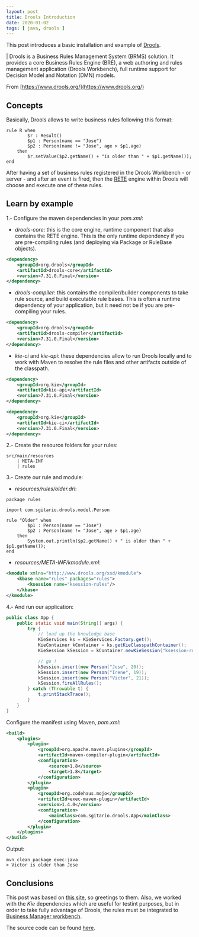 ```yaml
---
layout: post
title: Drools Introduction
date: 2020-01-02
tags: [ java, drools ]
---
```


This post introduces a basic installation and example of [Drools](https://docs.jboss.org/drools/release/6.5.0.Final/drools-docs/html_single/). 

| Drools is a Business Rules Management System (BRMS) solution. It provides a core Business Rules Engine (BRE), a web authoring and rules management application (Drools Workbench), full runtime support for Decision Model and Notation (DMN) models. 

From [https://www.drools.org/](https://www.drools.org/)

## Concepts

Basically, Drools allows to write business rules following this format:

```drl
rule R when
        $r : Result()
        $p1 : Person(name == "Jose")
        $p2 : Person(name != "Jose", age > $p1.age)
    then
        $r.setValue($p2.getName() + "is older than " + $p1.getName());
end
```

After having a set of business rules registered in the Drools Workbench - or server - and after an event is fired, then the [RETE](https://en.wikipedia.org/wiki/Rete_algorithm) engine within Drools will choose and execute one of these rules.

## Learn by example

1.- Configure the maven dependencies in your *pom.xml*:

- *drools-core*: this is the core engine, runtime component that also contains the RETE engine. This is the only runtime dependency if you are pre-compiling rules (and deploying via Package or RuleBase objects).

```xml
<dependency>
    <groupId>org.drools</groupId>
    <artifactId>drools-core</artifactId>
    <version>7.31.0.Final</version>
</dependency>
```

- *drools-compiler*: this contains the compiler/builder components to take rule source, and build executable rule bases. This is often a runtime dependency of your application, but it need not be if you are pre-compiling your rules. 

```xml
<dependency>
    <groupId>org.drools</groupId>
    <artifactId>drools-compiler</artifactId>
    <version>7.31.0.Final</version>
</dependency>
```

- *kie-ci* and *kie-api*: these dependencies allow to run Drools locally and to work with Maven to resolve the rule files and other artifacts outside of the classpath.

```xml
<dependency>
    <groupId>org.kie</groupId>
    <artifactId>kie-api</artifactId>
    <version>7.31.0.Final</version>
</dependency>

<dependency>
    <groupId>org.kie</groupId>
    <artifactId>kie-ci</artifactId>
    <version>7.31.0.Final</version>
</dependency>
```

2.- Create the resource folders for your rules:

```plain
src/main/resources
    | META-INF
    | rules
```

3.- Create our rule and module:

- *resources/rules/older.drl*:

```drl
package rules

import com.sgitario.drools.model.Person

rule "Older" when
        $p1 : Person(name == "Jose")
        $p2 : Person(name != "Jose", age > $p1.age)
    then
        System.out.println($p2.getName() + " is older than " + $p1.getName());
end
```

- *resources/META-INF/kmodule.xml*:

```xml
<kmodule xmlns="http://www.drools.org/xsd/kmodule">
    <kbase name="rules" packages="rules">
        <ksession name="ksession-rules"/>
    </kbase>
</kmodule>
```

4.- And run our application:

```java
public class App {
    public static void main(String[] args) {
        try {
            // load up the knowledge base
            KieServices ks = KieServices.Factory.get();
            KieContainer kContainer = ks.getKieClasspathContainer();
            KieSession kSession = kContainer.newKieSession("ksession-rules");

            // go !
            kSession.insert(new Person("Jose", 20));
            kSession.insert(new Person("Irene", 19));
            kSession.insert(new Person("Victor", 21));
            kSession.fireAllRules();
        } catch (Throwable t) {
            t.printStackTrace();
        }
    }
}
```

Configure the manifest using Maven, *pom.xml*:

```xml
<build>
    <plugins>
        <plugin>
            <groupId>org.apache.maven.plugins</groupId>
            <artifactId>maven-compiler-plugin</artifactId>
            <configuration>
                <source>1.8</source>
                <target>1.8</target>
            </configuration>
        </plugin>
        <plugin>
            <groupId>org.codehaus.mojo</groupId>
            <artifactId>exec-maven-plugin</artifactId>
            <version>1.4.0</version>
            <configuration>
                <mainClass>com.sgitario.drools.App</mainClass>
            </configuration>
        </plugin>
    </plugins>
</build>
```

Output:

```
mvn clean package exec:java
> Victor is older than Jose
```

## Conclusions

This post was based on [this site](http://www.mastertheboss.com/jboss-jbpm/drools/drools-and-maven-example-project), so greetings to them. Also, we worked with the *Kie* dependencies which are useful for testint purposes, but in order to take fully advantage of Drools, the rules must be integrated to [Business Manager workbench](https://docs.jboss.org/drools/release/6.2.0.CR3/drools-docs/html/wb.Workbench.html).

The source code can be found [here](https://github.com/Sgitario/drools_tutorial).